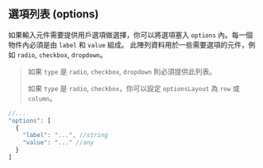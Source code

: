 ## 選項列表 (options)

如果輸入元件需要提供用戶選項做選擇，你可以將選項塞入 `options` 內。每一個物件內必須是由 `label` 和 `value` 組成。
此陣列資料用於一些需要選項的元件，例如 `radio`, `checkbox`, `dropdown`。

> 如果 `type` 是 `radio`, `checkbox`, `dropdown` 則必須提供此列表。
>
> 如果 `type` 是 `radio`, `checkbox`，你可以設定 `optionsLayout` 為 `row` 或 `column`。

```javascript
//...
"options": [
  {
    "label": "...", //string
    "value": "..." //any
  }
]
```
